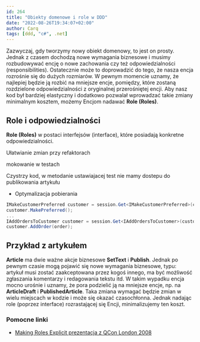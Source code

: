 ```yaml
---
id: 264
title: "Obiekty domenowe i role w DDD"
date: "2022-08-26T19:34:07+02:00"
author: Carq
tags: [ddd, "c#", .net]
---
```


Zazwyczaj, gdy tworzymy nowy obiekt domenowy, to jest on prosty. Jednak z czasem dochodzą nowe wymagania biznesowe i musimy rozbudowywać encję o nowe zachowania czy też odpowiedzialności (responsibilities). Ostatecznie może to doprowadzić do tego, że nasza encja rozrośnie się do dużych rozmiarów. W pewnym momencie uznamy, że najlepiej będzie ją rozbić na mniejsze encje, pomiędzy, które zostaną rozdzielone odpowiedzialności z oryginalnej przerośniętej encji. Aby nasz kod był bardziej elastyczny i dodatkowo pozwalał wprowadzać takie zmiany minimalnym kosztem, możemy Encjom nadawać **Role (Roles)**.

## Role i odpowiedzialności

**Role (Roles)** w postaci interfejsów (interface), które posiadają konkretne odpowiedzialności.

Ułatwianie zmian przy refaktorach

mokowanie w testach

Czystrzy kod, w metodanie ustawiajacej test nie mamy dostepu do publikowania artykułu

- Optymalizacja pobierania

```csharp
IMakeCustomerPreferred customer = session.Get<IMakeCustomerPreferred>(customerId);
customer.MakePreferred();
...
IAddOrdersToCustomer customer = session.Get<IAddOrdersToCustomer>(customerId);
customer.AddOrder(order);
```

## Przykład z artykułem

**Article** ma dwie ważne akcje biznesowe **SetText** i **Publish**. Jednak po pewnym czasie mogą pojawić się nowe wymagania biznesowe, typu: artykuł musi zostać zaakceptowana przez kogoś innego, ma być możliwość zgłaszania komentarzy i redagowania tekstu itd. W takim wypadku encja mocno urośnie i uznamy, że pora podzielić ją na mniejsze encje, np. na **ArticleDraft** i **PublishedArticle**. Taka zmiana wymagać będzie zmian w wielu miejscach w kodzie i może się okazać czasochłonna. Jednak nadając role (poprzez interface) rozrastającej się Encji, minimalizujemy ten koszt.

### Pomocne linki

- [Making Roles Explicit prezentacja z QCon London 2008](https://www.infoq.com/presentations/Making-Roles-Explicit-Udi-Dahan/)
